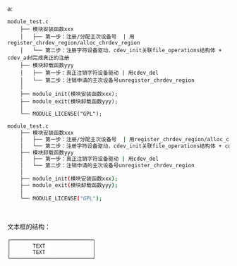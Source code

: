 
a:

    module_test.c
        ├── 模块安装函数xxx
        │   ├── 第一步：注册/分配主次设备号  | 用register_chrdev_region/alloc_chrdev_region
        │   └── 第二步：注册字符设备驱动，cdev_init关联file_operations结构体 + cdev_add完成真正的注册
        ├── 模块卸载函数yyy
        │   ├── 第一步：真正注销字符设备驱动 | 用cdev_del
        │   └── 第二步：注销申请的主次设备号unregister_chrdev_region
        │   
        ├── module_init(模块安装函数xxx);
        ├── module_exit(模块卸载函数yyy);
        │ 
        └── MODULE_LICENSE("GPL");
        
        
```bash
module_test.c
    ├── 模块安装函数xxx
    │   ├── 第一步：注册/分配主次设备号  | 用register_chrdev_region/alloc_chrdev_region
    │   └── 第二步：注册字符设备驱动，cdev_init关联file_operations结构体 + cdev_add完成真正的注册
    ├── 模块卸载函数yyy
    │   ├── 第一步：真正注销字符设备驱动 | 用cdev_del
    │   └── 第二步：注销申请的主次设备号unregister_chrdev_region
    │   
    ├── module_init(模块安装函数xxx);
    ├── module_exit(模块卸载函数yyy);
    │ 
    └── MODULE_LICENSE("GPL");
```

        
        
文本框的结构：

    ┌──────────────────────────┐
    │       TEXT               │ 
    │       TEXT               │
    └──────────────────────────┘    
        
